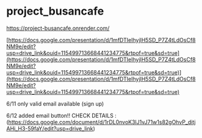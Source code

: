 # project_busancafe

https://project-busancafe.onrender.com/

[https://docs.google.com/presentation/d/1mfDTIeIhyjlH5SD_P7Z4tLdOsCf8NM9e/edit?usp=drive_link&ouid=115499713668441234775&rtpof=true&sd=true](https://docs.google.com/presentation/d/1mfDTIeIhyjlH5SD_P7Z4tLdOsCf8NM9e/edit?usp=drive_link&ouid=115499713668441234775&rtpof=true&sd=true)](https://docs.google.com/presentation/d/1mfDTIeIhyjlH5SD_P7Z4tLdOsCf8NM9e/edit?usp=drive_link&ouid=115499713668441234775&rtpof=true&sd=true)


6/11 only valid email available (sign up)


6/12 added email button!!
CHECK DETAILS : (https://docs.google.com/document/d/1rDL0nvoK3lJ1vJ71w1s82gOhvP_ditjAHi_H3-59faY/edit?usp=drive_link)

